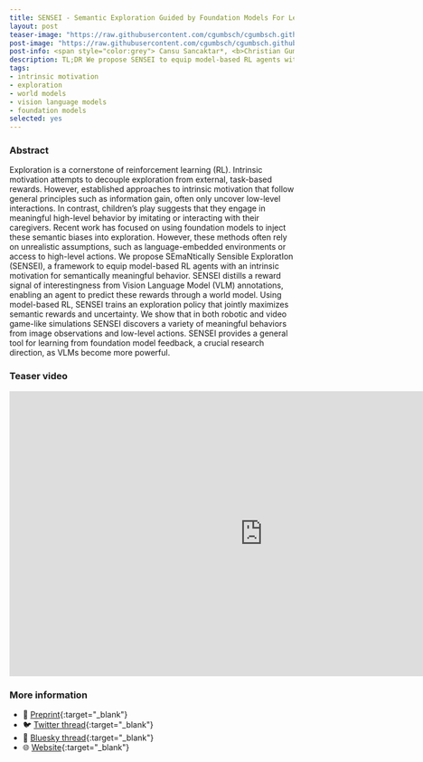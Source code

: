 ```yaml
---
title: SENSEI - Semantic Exploration Guided by Foundation Models For Learning Versatile World Models
layout: post
teaser-image: "https://raw.githubusercontent.com/cgumbsch/cgumbsch.github.io/master/assets/images/sensei.gif"
post-image: "https://raw.githubusercontent.com/cgumbsch/cgumbsch.github.io/master/assets/images/sensei.gif"
post-info: <span style="color:grey"> Cansu Sancaktar*, <b>Christian Gumbsch*</b>, Andrii Zadaianchuk, Pavel Kolev & Georg Martius  </span> <br>  <span style="color:grey"> <i>ICML 2025</i>, *equal contribution </span>  <br> <a href="https://arxiv.org/abs/2503.01584" target="_blank" class="has-text-blue">Paper</i></a>, <a href="https://sites.google.com/view/sensei-paper" target="_blank" class="has-text-blue">Website</i></a>, <a href="https://www.youtube.com/watch?v=XipKs02RuJE" target="_blank" class="has-text-blue">Video</i></a>  
description: TL;DR We propose SENSEI to equip model-based RL agents with intrinsic motivation for semantically meaningful exploration using VLMs.
tags:
- intrinsic motivation
- exploration
- world models
- vision language models
- foundation models
selected: yes
---
```


### Abstract

Exploration is a cornerstone of reinforcement learning (RL). Intrinsic motivation attempts to decouple exploration from external, task-based rewards. However, established approaches to intrinsic motivation that follow general principles such as information gain, often only uncover low-level interactions. In contrast, children’s play suggests that they engage in meaningful high-level behavior by imitating or interacting with their caregivers. Recent work has focused on using foundation models to inject these semantic biases into exploration. However, these methods often rely on unrealistic assumptions, such as language-embedded environments or access to high-level actions. We propose SEmaNtically Sensible ExploratIon (SENSEI), a framework to equip model-based RL agents with an intrinsic motivation for semantically meaningful behavior. SENSEI distills a reward signal of interestingness from Vision Language Model (VLM) annotations, enabling an agent to predict these rewards through a world model. Using model-based RL, SENSEI trains an exploration policy that jointly maximizes semantic rewards and uncertainty. We show that in both robotic and video game-like simulations SENSEI discovers a variety of meaningful behaviors from image observations and low-level actions. SENSEI provides a general tool for learning from foundation model feedback, a crucial research direction, as VLMs become more powerful.
### Teaser video

<iframe width="896" height="504" src="https://www.youtube.com/embed/XipKs02RuJE?si=qIm6eA5mY16OiYYH" title="YouTube video player" frameborder="0" allow="accelerometer; autoplay; clipboard-write; encrypted-media; gyroscope; picture-in-picture; web-share" referrerpolicy="strict-origin-when-cross-origin" allowfullscreen> </iframe>


### More information
- :scroll: [Preprint](https://arxiv.org/abs/2503.01584){:target="_blank"}
- :bird: [Twitter thread](https://x.com/CcansuSancaktar/status/1944669773700452458){:target="_blank"}
- :butterfly: [Bluesky thread](https://bsky.app/profile/cansusancaktar.bsky.social/post/3ltvwdxq3ds2e){:target="_blank"}
- :globe_with_meridians: [Website](https://sites.google.com/view/sensei-paper){:target="_blank"}
